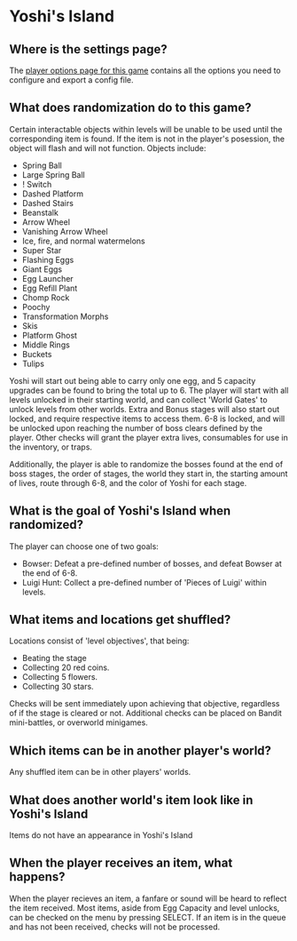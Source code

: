 # Yoshi's Island

## Where is the settings page?

The [player options page for this game](../player-settings) contains all the options you need to configure and export a config file.

## What does randomization do to this game?

Certain interactable objects within levels will be unable to be used until the corresponding item is found. If the item is not in the player's posession, the object will flash and will not function. Objects include:
- Spring Ball
- Large Spring Ball 
- ! Switch
- Dashed Platform
- Dashed Stairs
- Beanstalk
- Arrow Wheel
- Vanishing Arrow Wheel
- Ice, fire, and normal watermelons
- Super Star
- Flashing Eggs
- Giant Eggs
- Egg Launcher
- Egg Refill Plant
- Chomp Rock
- Poochy
- Transformation Morphs
- Skis
- Platform Ghost
- Middle Rings
- Buckets
- Tulips

Yoshi will start out being able to carry only one egg, and 5 capacity upgrades can be found to bring the total up to 6.
The player will start with all levels unlocked in their starting world, and can collect 'World Gates' to unlock levels from other worlds.
Extra and Bonus stages will also start out locked, and require respective items to access them. 6-8 is locked, and will be unlocked
upon reaching the number of boss clears defined by the player.
Other checks will grant the player extra lives, consumables for use in the inventory, or traps.

Additionally, the player is able to randomize the bosses found at the end of boss stages, the order of stages,
the world they start in, the starting amount of lives, route through 6-8, and the color of Yoshi for each stage.

## What is the goal of Yoshi's Island when randomized?

The player can choose one of two goals:
- Bowser: Defeat a pre-defined number of bosses, and defeat Bowser at the end of 6-8.
- Luigi Hunt: Collect a pre-defined number of 'Pieces of Luigi' within levels.

## What items and locations get shuffled?

Locations consist of 'level objectives', that being:
- Beating the stage
- Collecting 20 red coins.
- Collecting 5 flowers.
- Collecting 30 stars.

Checks will be sent immediately upon achieving that objective, regardless of if the stage is cleared or not.
Additional checks can be placed on Bandit mini-battles, or overworld minigames.


## Which items can be in another player's world?

Any shuffled item can be in other players' worlds.

## What does another world's item look like in Yoshi's Island

Items do not have an appearance in Yoshi's Island

## When the player receives an item, what happens?

When the player recieves an item, a fanfare or sound will be heard to reflect the item received. Most items, aside from Egg Capacity and level unlocks, can be checked on the menu by pressing SELECT.
If an item is in the queue and has not been received, checks will not be processed.
